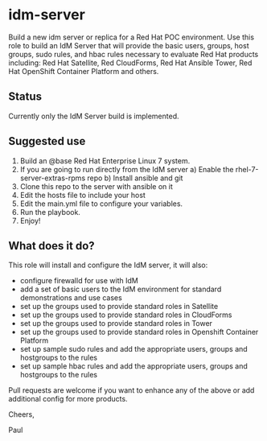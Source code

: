 # idm-server
Build a new idm server or replica for a Red Hat POC environment. Use this role to build an IdM Server that will provide the basic users, groups, host groups, sudo rules, and hbac rules necessary to evaluate Red Hat products including: Red Hat Satellite, Red CloudForms, Red Hat Ansible Tower, Red Hat OpenShift Container Platform and others. 

## Status
Currently only the IdM Server build is implemented.

## Suggested use

1. Build an @base Red Hat Enterprise Linux 7 system. 
2. If you are going to run directly from the IdM server
   a) Enable the rhel-7-server-extras-rpms repo
   b) Install ansible and git
3. Clone this repo to the server with ansible on it
4. Edit the hosts file to include your host
5. Edit the main.yml file to configure your variables.
6. Run the playbook.
7. Enjoy!


## What does it do?

This role will install and configure the IdM server, it will also:
- configure firewalld for use with IdM
- add a set of basic users to the IdM environment for standard demonstrations and use cases
- set up the groups used to provide standard roles in Satellite
- set up the groups used to provide standard roles in CloudForms 
- set up the groups used to provide standard roles in Tower
- set up the groups used to provide standard roles in Openshift Container Platform
- set up sample sudo rules and add the appropriate users, groups and hostgroups to the rules
- set up sample hbac rules and add the appropriate users, groups and hostgroups to the rules

Pull requests are welcome if you want to enhance any of the above or add additional config for more products.

Cheers,

Paul
